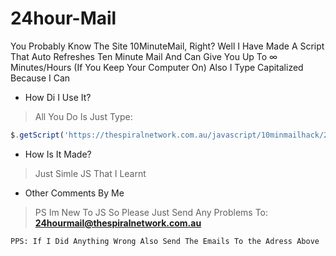 # 24hour-Mail
You Probably Know The Site 10MinuteMail, Right? Well I Have Made A Script That Auto Refreshes Ten Minute Mail And Can Give You Up To ∞ Minutes/Hours (If You Keep Your Computer On) Also I Type Capitalized Because I Can

* How Di I Use It? 
> All You Do Is Just Type:
```js
$.getScript('https://thespiralnetwork.com.au/javascript/10minmailhack/24hmail.js');
```
* How Is It Made?
> Just Simle JS That I Learnt

* Other Comments By Me
> PS Im New To JS So Please Just Send Any Problems To:
**24hourmail@thespiralnetwork.com.au**

```
PPS: If I Did Anything Wrong Also Send The Emails To the Adress Above
```

